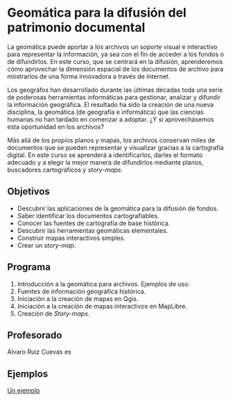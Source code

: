 # Geomática para la difusión del patrimonio documental

<p>La geomática puede aportar a los archivos un soporte visual e interactivo para representar la información, ya sea con el fin de acceder a los fondos o de difundirlos. En este curso, que se centrará en la difusión, aprenderemos cómo aprovechar la dimensión espacial de los documentos de archivo para mostrarlos de una forma innovadora a través de internet.</p>

<p>Los geográfos han desarrollado durante las últimas décadas toda una serie de poderosas herramientas informáticas para gestionar, analizar y difundir la información geográfica. El resultado ha sido la creación de una nueva disciplina, la geomática (de geografía e informática) que las ciencias humanas no han tardado en comenzar a adoptar. ¿Y si aprovechásemos esta oportunidad en los archivos?</p>

<p>Más allá de los propios planos y mapas, los archivos conservan miles de documentos que se pueden representar y visualizar gracias a la cartografía digital. En este curso se aprenderá a identificarlos, darles el formato adecuado y a elegir la mejor manera de difundirlos mediante planos, buscadores cartográficos y <i>story-maps</i>.</p>

## Objetivos

<ul>
    <li>Descubrir las aplicaciones de la geomática para la difusión de fondos.</li>
    <li>Saber identificar los documentos cartografiables.</li>
    <li>Conocer las fuentes de cartografía de base histórica.</li>
    <li>Descubrir las herramientas geomáticas elementales.</li>
    <li>Construir mapas interactivos simples.</li>
    <li>Crear un <i>story-map</i>.</li>
</ul>

## Programa

 <ol>
    <li>Introducción a la geomática para archivos. Ejemplos de uso.</li>
    <li>Fuentes de información geográfica histórica.</li>
    <li>Iniciación a la creación de mapas en Qgis.</li>
    <li>Iniciación a la creación de mapas interactivos en MapLibre.</li>
    <li>Creación de <i>Story-maps.</i></li>
</ol>

## Profesorado

<p>Álvaro Ruiz Cuevas es

## Ejemplos

<a href="https://alvaroruc.github.io/Geomatica-para-archivos/slider.html">Un ejemplo</a>